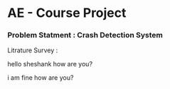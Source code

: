 # AE - Course Project 

### Problem Statment : Crash Detection System

Litrature Survey :


hello sheshank how are you?


i am fine how are you?

